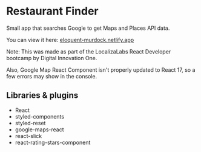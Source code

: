 # Restaurant Finder

Small app that searches Google to get Maps and Places API data.

You can view it here: [eloquent-murdock.netlify.app](eloquent-murdock.netlify.app)

Note: This was made as part of the LocalizaLabs React Developer bootcamp by Digital Innovation One.

Also, Google Map React Component isn't properly updated to React 17, so a few errors may show in the console.

## Libraries & plugins

- React
- styled-components
- styled-reset
- google-maps-react
- react-slick
- react-rating-stars-component
